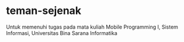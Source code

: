 # teman-sejenak
Untuk memenuhi tugas pada mata kuliah Mobile Programming I, Sistem Informasi, Universitas Bina Sarana Informatika
